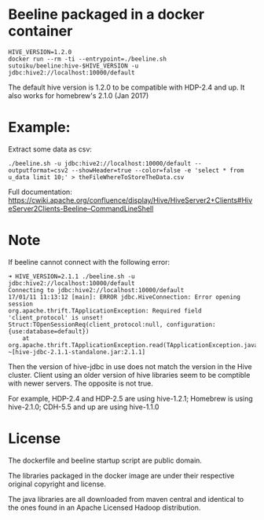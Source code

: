 Beeline packaged in a docker container
======================================

```
HIVE_VERSION=1.2.0
docker run --rm -ti --entrypoint=./beeline.sh sutoiku/beeline:hive-$HIVE_VERSION -u jdbc:hive2://localhost:10000/default
```

The default hive version is 1.2.0 to be compatible with HDP-2.4 and up.
It also works for homebrew's 2.1.0 (Jan 2017)

Example:
========
Extract some data as csv:

```
./beeline.sh -u jdbc:hive2://localhost:10000/default --outputformat=csv2 --showHeader=true --color=false -e 'select * from u_data limit 10;' > theFileWhereToStoreTheData.csv
```

Full documentation: https://cwiki.apache.org/confluence/display/Hive/HiveServer2+Clients#HiveServer2Clients-Beeline–CommandLineShell

Note
====

If beeline cannot connect with the following error:
```
➜ HIVE_VERSION=2.1.1 ./beeline.sh -u jdbc:hive2://localhost:10000/default
Connecting to jdbc:hive2://localhost:10000/default
17/01/11 11:13:12 [main]: ERROR jdbc.HiveConnection: Error opening session
org.apache.thrift.TApplicationException: Required field 'client_protocol' is unset! Struct:TOpenSessionReq(client_protocol:null, configuration:{use:database=default})
	at org.apache.thrift.TApplicationException.read(TApplicationException.java:111) ~[hive-jdbc-2.1.1-standalone.jar:2.1.1]
```

Then the version of hive-jdbc in use does not match the version in the Hive cluster.
Client using an older version of hive libraries seem to be comptible with newer servers.
The opposite is not true.

For example, HDP-2.4 and HDP-2.5 are using hive-1.2.1; Homebrew is using hive-2.1.0; CDH-5.5 and up are using hive-1.1.0

License
=======
The dockerfile and beeline startup script are public domain.

The libraries packaged in the docker image are under their respective original copyright and license.

The java libraries are all downloaded from maven central and identical to the ones found in an Apache Licensed Hadoop distribution.
